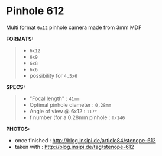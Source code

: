 
Pinhole 612 
=====================


Multi format `6x12` pinhole camera made from 3mm MDF  

 **FORMATS:** 
> - `6x12`
> - `6x9`
> - `6x8`
> - `6x6`
> - possibility for `4.5x6`

 **SPECS:** 
> - "Focal length" : `41mm`
> - Optimal pinhole diameter : `0,28mm`
> - Angle of view @ 6x12 : `117°`
> - f number (for a 0.28mm pinhole : `f/146`

 **PHOTOS:**  
- once finished : http://blog.insipi.de/article84/stenope-612  
- taken with : http://blog.insipi.de/tag/stenope-612  
